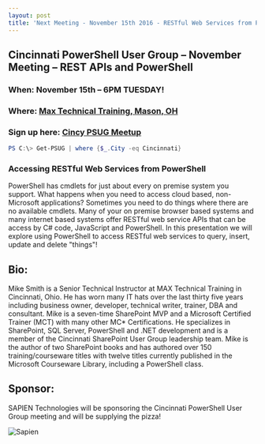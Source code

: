 ```yaml
---
layout: post
title: 'Next Meeting - November 15th 2016 - RESTful Web Services from PowerShell'
---
```


## Cincinnati PowerShell User Group – November Meeting – REST APIs and PowerShell

### When: November 15th – 6PM **TUESDAY!**

### Where: [Max Technical Training, Mason, OH](https://goo.gl/maps/ijBGbvJQR3B2)

### Sign up here: [Cincy PSUG Meetup](http://www.meetup.com/TechLife-Cincinnati/events/234958977/)

```powershell 
PS C:\> Get-PSUG | where {$_.City -eq Cincinnati}
```

### **Accessing RESTful Web Services from PowerShell**

PowerShell has cmdlets for just about every on premise system you support. What happens when you need to access cloud based, non-Microsoft applications? Sometimes you need to do things where there are no available cmdlets. Many of your on premise browser based systems and many internet based systems offer RESTful web service APIs that can be access by C# code, JavaScript and PowerShell. In this presentation we will explore using PowerShell to access RESTful web services to query, insert, update and delete "things"!

## Bio:

Mike Smith is a Senior Technical Instructor at MAX Technical Training in Cincinnati, Ohio. He has worn many IT hats over the last thirty five years including business owner, developer, technical writer, trainer, DBA and consultant. Mike is a seven-time SharePoint MVP and a Microsoft Certified Trainer (MCT) with many other MC* Certifications. He specializes in SharePoint, SQL Server, PowerShell and .NET development and is a member of the Cincinnati SharePoint User Group leadership team. Mike is the author of two SharePoint books and has authored over 150 training/courseware titles with twelve titles currently published in the Microsoft Courseware Library, including a PowerShell class.
## Sponsor:

SAPIEN Technologies will be sponsoring the Cincinnati PowerShell User Group meeting and will be supplying the pizza!

![Sapien](http://cincypowershell.org/img/sapien.jpeg)
